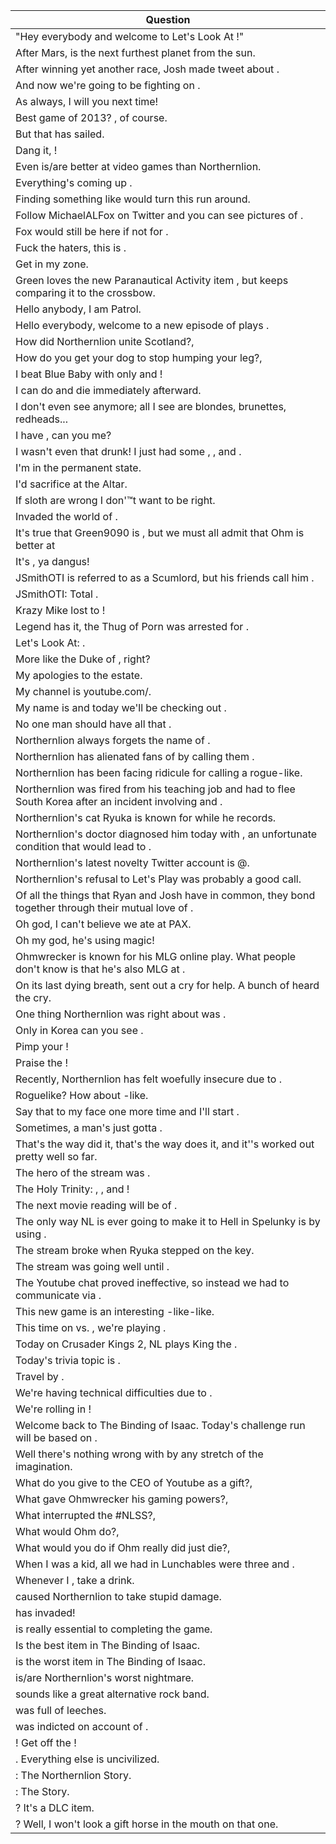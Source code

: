 Question |
--- |
"Hey everybody and welcome to Let's Look At <BLANK>!" |
After Mars, <BLANK> is the next furthest planet from the sun. |
After winning yet another race, Josh made <BLANK> tweet about <BLANK>. |
And now we're going to be fighting <BLANK> on <BLANK>. |
As always, I will <BLANK> you next time! |
Best game of 2013? <BLANK>, of course. |
But that <BLANK> has sailed. |
Dang it, <BLANK>! |
Even <BLANK> is/are better at video games than Northernlion. |
Everything's coming up <BLANK>. |
Finding something like <BLANK> would turn this run around. |
Follow MichaelALFox on Twitter and you can see pictures of <BLANK>. |
Fox would still be here if not for <BLANK>. |
Fuck the haters, this is <BLANK>. |
Get in my <BLANK> zone. |
Green loves the new Paranautical Activity item <BLANK>, but keeps comparing it to the crossbow. |
Hello anybody, I am <BLANK>Patrol. |
Hello everybody, welcome to a new episode of <BLANK> plays <BLANK>. |
How did Northernlion unite Scotland?<BLANK>, |
How do you get your dog to stop humping your leg?<BLANK>, |
I beat Blue Baby with only <BLANK> and <BLANK>! |
I can do <BLANK> and die immediately afterward. |
I don't even see <BLANK> anymore; all I see are blondes, brunettes, redheads... |
I have <BLANK>, can you <BLANK> me? |
I wasn't even that drunk! I just had some <BLANK>, <BLANK>, and <BLANK>. |
I'm in the permanent <BLANK> state. |
I'd sacrifice <BLANK> at the Altar. |
If sloth <BLANK> are wrong I don'&trade;t want to be right. |
Invaded the world of <BLANK>. |
It's true that Green9090 is <BLANK>, but we must all admit that Ohm is better at <BLANK> |
It's <BLANK>, ya dangus! |
JSmithOTI is referred to as a Scumlord, but his friends call him <BLANK>. |
JSmithOTI: Total <BLANK>. |
Krazy Mike lost to <BLANK>! |
Legend has it, the Thug of Porn was arrested for <BLANK>. |
Let's Look At: <BLANK>. |
More like the Duke of <BLANK>, right? |
My apologies to the <BLANK> estate. |
My channel is youtube.com/<BLANK>. |
My name is <BLANK> and today we'll be checking out <BLANK>. |
No one man should have all that <BLANK>. |
Northernlion always forgets the name of <BLANK>. |
Northernlion has alienated fans of <BLANK> by calling them <BLANK>. |
Northernlion has been facing ridicule for calling <BLANK> a rogue-like. |
Northernlion was fired from his teaching job and had to flee South Korea after an incident involving <BLANK> and <BLANK>. |
Northernlion's cat Ryuka is known for <BLANK> while he records. |
Northernlion's doctor diagnosed him today with <BLANK>, an unfortunate condition that would lead to <BLANK>. |
Northernlion's latest novelty Twitter account is @<BLANK>. |
Northernlion's refusal to Let's Play <BLANK> was probably a good call. |
Of all the things that Ryan and Josh have in common, they bond together through their mutual love of <BLANK>. |
Oh god, I can't believe we ate <BLANK> at PAX. |
Oh my god, he's using <BLANK> magic! |
Ohmwrecker is known for his MLG online play. What people don't know is that he's also MLG at <BLANK>. |
On its last dying breath, <BLANK> sent out a cry for help. A bunch of <BLANK> heard the cry. |
One thing Northernlion was right about was <BLANK>. |
Only in Korea can you see <BLANK>. |
Pimp your <BLANK>! |
Praise the <BLANK>! |
Recently, Northernlion has felt woefully insecure due to <BLANK>. |
Roguelike? How about <BLANK>-like. |
Say that to my face one more time and I'll start <BLANK>. |
Sometimes, a man's just gotta <BLANK>. |
That's the way <BLANK> did it, that's the way <BLANK> does it, and it''s worked out pretty well so far. |
The hero of the stream was <BLANK>. |
The Holy Trinity: <BLANK>, <BLANK>, and <BLANK>! |
The next movie reading will be of <BLANK>. |
The only way NL is ever going to make it to Hell in Spelunky is by using <BLANK>. |
The stream broke when Ryuka stepped on the <BLANK> key. |
The stream was going well until <BLANK>. |
The Youtube chat proved ineffective, so instead we had to communicate via <BLANK>. |
This new game is an interesting <BLANK>-like-like. |
This time on <BLANK> vs. <BLANK>, we're playing <BLANK>. |
Today on Crusader Kings 2, NL plays King <BLANK> the <BLANK>. |
Today's trivia topic is <BLANK>. |
Travel by <BLANK>. |
We're having technical difficulties due to <BLANK>. |
We're rolling in <BLANK>! |
Welcome back to The Binding of Isaac. Today's challenge run will be based on <BLANK>. |
Well there's nothing wrong with <BLANK> by any stretch of the imagination. |
What do you give to the CEO of Youtube as a gift?<BLANK>, |
What gave Ohmwrecker his gaming powers?<BLANK>, |
What interrupted the #NLSS?<BLANK>, |
What would Ohm do?<BLANK>, |
What would you do if Ohm really did just die?<BLANK>, |
When I was a kid, all we had in Lunchables were three <BLANK> and <BLANK>. |
Whenever I <BLANK>, take a drink. |
<BLANK> caused Northernlion to take stupid damage. |
<BLANK> has invaded! |
<BLANK> is really essential to completing the game. |
<BLANK> Is the best item in The Binding of Isaac. |
<BLANK> is the worst item in The Binding of Isaac. |
<BLANK> is/are Northernlion's worst nightmare. |
<BLANK> sounds like a great alternative rock band. |
<BLANK> was full of leeches. |
<BLANK> was indicted on account of <BLANK>. |
<BLANK>! Get off the <BLANK>! |
<BLANK>. Everything else is uncivilized. |
<BLANK>: The Northernlion Story. |
<BLANK>: The <BLANK> Story. |
<BLANK>? It's a DLC item. |
<BLANK>? Well, I won't look a gift horse in the mouth on that one. |

